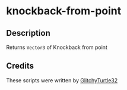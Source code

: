 # knockback-from-point

## Description

Returns `Vector3` of Knockback from point

## Credits

These scripts were written by [GlitchyTurtle32](https://github.com/GlitchyTurtle)
